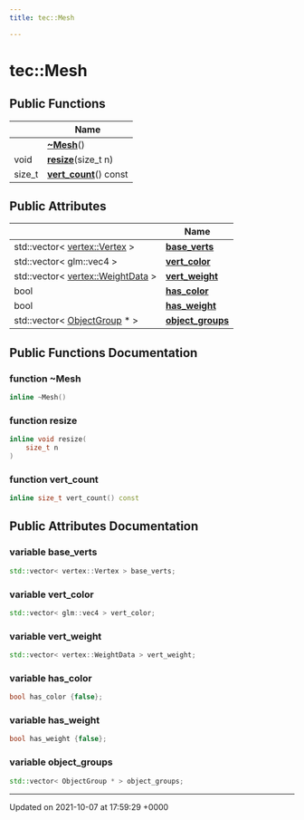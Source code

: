 ```yaml
---
title: tec::Mesh

---
```


# tec::Mesh





## Public Functions

|                | Name           |
| -------------- | -------------- |
| | **[~Mesh](/engine/Classes/structtec_1_1_mesh/#function-~mesh)**() |
| void | **[resize](/engine/Classes/structtec_1_1_mesh/#function-resize)**(size_t n) |
| size_t | **[vert_count](/engine/Classes/structtec_1_1_mesh/#function-vert-count)**() const |

## Public Attributes

|                | Name           |
| -------------- | -------------- |
| std::vector< [vertex::Vertex](/engine/Classes/structtec_1_1vertex_1_1_vertex/) > | **[base_verts](/engine/Classes/structtec_1_1_mesh/#variable-base-verts)**  |
| std::vector< glm::vec4 > | **[vert_color](/engine/Classes/structtec_1_1_mesh/#variable-vert-color)**  |
| std::vector< [vertex::WeightData](/engine/Classes/structtec_1_1vertex_1_1_weight_data/) > | **[vert_weight](/engine/Classes/structtec_1_1_mesh/#variable-vert-weight)**  |
| bool | **[has_color](/engine/Classes/structtec_1_1_mesh/#variable-has-color)**  |
| bool | **[has_weight](/engine/Classes/structtec_1_1_mesh/#variable-has-weight)**  |
| std::vector< [ObjectGroup](/engine/Classes/structtec_1_1_object_group/) * > | **[object_groups](/engine/Classes/structtec_1_1_mesh/#variable-object-groups)**  |

## Public Functions Documentation

### function ~Mesh

```cpp
inline ~Mesh()
```


### function resize

```cpp
inline void resize(
    size_t n
)
```


### function vert_count

```cpp
inline size_t vert_count() const
```


## Public Attributes Documentation

### variable base_verts

```cpp
std::vector< vertex::Vertex > base_verts;
```


### variable vert_color

```cpp
std::vector< glm::vec4 > vert_color;
```


### variable vert_weight

```cpp
std::vector< vertex::WeightData > vert_weight;
```


### variable has_color

```cpp
bool has_color {false};
```


### variable has_weight

```cpp
bool has_weight {false};
```


### variable object_groups

```cpp
std::vector< ObjectGroup * > object_groups;
```


-------------------------------

Updated on 2021-10-07 at 17:59:29 +0000
